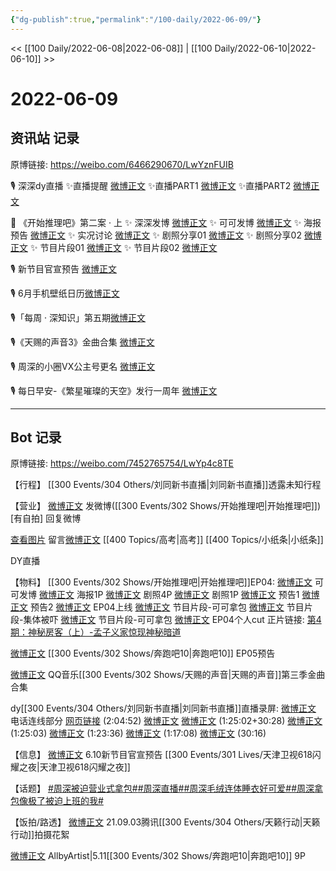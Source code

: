 ```yaml
---
{"dg-publish":true,"permalink":"/100-daily/2022-06-09/"}
---
```



<< [[100 Daily/2022-06-08\|2022-06-08]] | [[100 Daily/2022-06-10\|2022-06-10]] >>

# 2022-06-09

## 资讯站 记录

原博链接: https://weibo.com/6466290670/LwYznFUIB

🎙️ 深深dy直播
✨直播提醒 [微博正文](https://m.weibo.cn/6466290670/4778545408116606)
✨直播PART1 [微博正文](https://m.weibo.cn/6466290670/4778587846086686)
✨直播PART2 [微博正文](https://m.weibo.cn/6466290670/4778625100940219)

🍫 《开始推理吧》第二案 · 上
✨ 深深发博 [微博正文](https://m.weibo.cn/6466290670/4778530812986438)
✨ 可可发博 [微博正文](https://m.weibo.cn/6466290670/4778388290797650)
✨ 海报预告 [微博正文](https://m.weibo.cn/6466290670/4778389040532723)
✨ 实况讨论 [微博正文](https://m.weibo.cn/6466290670/4778499343124472)
✨ 剧照分享01 [微博正文](https://m.weibo.cn/6466290670/4778395852604707)
✨ 剧照分享02 [微博正文](https://m.weibo.cn/6466290670/4778401938803759)
✨ 节目片段01 [微博正文](https://m.weibo.cn/6466290670/4778519807133904)
✨ 节目片段02 [微博正文](https://m.weibo.cn/6466290670/4778514543284172)

🎙️ 新节目官宣预告 [微博正文](https://m.weibo.cn/6466290670/4778583836331851)

🎙️ 6月手机壁纸日历[微博正文](https://m.weibo.cn/6466290670/4778385160803161)

🎙️「每周 · 深知识」第五期[微博正文](https://m.weibo.cn/6466290670/4778426382942401)

🎙️《天赐的声音3》金曲合集 [微博正文](https://m.weibo.cn/6466290670/4778512039281972)

🎙️ 周深的小圈VX公主号更名 [微博正文](https://m.weibo.cn/6466290670/4778404932749788)

🎙️ 每日早安-《繁星璀璨的天空》发行一周年 [微博正文](https://m.weibo.cn/6466290670/4778367859818976)

---
## Bot 记录

原博链接: https://weibo.com/7452765754/LwYp4c8TE

【行程】
[[300 Events/304 Others/刘同新书直播\|刘同新书直播]]透露未知行程

【营业】
[微博正文](https://m.weibo.cn/1736988591/4778525704325801) 发微博([[300 Events/302 Shows/开始推理吧\|开始推理吧]])[有自拍]
[](https://m.weibo.cn/1736988591/4776409929878285) 回复微博

[查看图片](https://wx1.sinaimg.cn/large/0088n2Pggy1h32e6h22spj30yi07i74q.jpg) 留言[微博正文](https://m.weibo.cn/1736988591/4777478348349301) [[400 Topics/高考\|高考]] [[400 Topics/小纸条\|小纸条]]

DY直播

【物料】
[[300 Events/302 Shows/开始推理吧\|开始推理吧]]EP04:
[微博正文](https://m.weibo.cn/7736960489/4778386994760285) 可可发博
[微博正文](https://m.weibo.cn/2162247381/4778388294993507) 海报1P
[微博正文](https://m.weibo.cn/2162247381/4778394552371993) 剧照4P
[微博正文](https://m.weibo.cn/2162247381/4778399954633729) 剧照1P
[微博正文](https://m.weibo.cn/2162247381/4778403373515365) 预告1
[微博正文](https://m.weibo.cn/2162247381/4778404148155168) 预告2
[微博正文](https://m.weibo.cn/2162247381/4778505986381549) EP04上线
[微博正文](https://m.weibo.cn/2162247381/4778510725419441) 节目片段-可可拿包
[微博正文](https://m.weibo.cn/2162247381/4778511740703430) 节目片段-集体被吓
[微博正文](https://m.weibo.cn/2162247381/4778515775882394) 节目片段-可可拿包
[微博正文](https://m.weibo.cn/1371117067/4778527108367754) EP04个人cut
正片链接:
[第4期：神秘房客（上）-孟子义家惊现神秘暗道](https://weibo.cn/sinaurl?u=https%3A%2F%2Fv.qq.com%2Fx%2Fcover%2Fmzc002000puvwfx%2Fm00437bjesd.html)

[微博正文](https://m.weibo.cn/5242381821/4778509065260345) [[300 Events/302 Shows/奔跑吧10\|奔跑吧10]] EP05预告

[微博正文](https://m.weibo.cn/2169129705/4778495002280890) QQ音乐[[300 Events/302 Shows/天赐的声音\|天赐的声音]]第三季金曲合集

dy[[300 Events/304 Others/刘同新书直播\|刘同新书直播]]直播录屏:
[微博正文](https://m.weibo.cn/6580377853/4778576421850643) 电话连线部分
[网页链接](https://weibo.cn/sinaurl?u=https%3A%2F%2Fm.bilibili.com%2Fvideo%2FBV1Ft4y1H7RB%3Fp%3D1) (2:04:52)
[微博正文](https://m.weibo.cn/6466290670/4778587846086686) [微博正文](https://m.weibo.cn/6466290670/4778625100940219) (1:25:02+30:28)
[微博正文](https://m.weibo.cn/3592218237/4778585829675879) (1:25:03)
[微博正文](https://m.weibo.cn/6116871210/4778584030582262) (1:23:36)
[微博正文](https://m.weibo.cn/6838541957/4778587951204463) (1:17:08)
[微博正文](https://m.weibo.cn/1786590437/4778575539995692) (30:16)

【信息】
[微博正文](https://m.weibo.cn/5248300719/4778582255078520) 6.10新节目官宣预告 [[300 Events/301 Lives/天津卫视618闪耀之夜\|天津卫视618闪耀之夜]]

【话题】
[#周深被迫营业式拿包#](https://s.weibo.com/weibo?q=%23%E5%91%A8%E6%B7%B1%E8%A2%AB%E8%BF%AB%E8%90%A5%E4%B8%9A%E5%BC%8F%E6%8B%BF%E5%8C%85%23)[#周深直播#](https://s.weibo.com/weibo?q=%23%E5%91%A8%E6%B7%B1%E7%9B%B4%E6%92%AD%23)[#周深毛绒连体睡衣好可爱#](https://s.weibo.com/weibo?q=%23%E5%91%A8%E6%B7%B1%E6%AF%9B%E7%BB%92%E8%BF%9E%E4%BD%93%E7%9D%A1%E8%A1%A3%E5%A5%BD%E5%8F%AF%E7%88%B1%23)[#周深拿包像极了被迫上班的我#](https://s.weibo.com/weibo?q=%23%E5%91%A8%E6%B7%B1%E6%8B%BF%E5%8C%85%E5%83%8F%E6%9E%81%E4%BA%86%E8%A2%AB%E8%BF%AB%E4%B8%8A%E7%8F%AD%E7%9A%84%E6%88%91%23)

【饭拍/路透】
[微博正文](https://m.weibo.cn/6291511311/4778402281949890) 21.09.03腾讯[[300 Events/304 Others/天籁行动\|天籁行动]]拍摄花絮

[微博正文](https://m.weibo.cn/6873250805/4778511523384586) AllbyArtist|5.11[[300 Events/302 Shows/奔跑吧10\|奔跑吧10]] 9P
